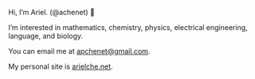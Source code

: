 Hi, I’m Ariel. (@achenet) 👋


I’m interested in mathematics, chemistry, physics, electrical engineering, language, and biology. 


You can email me at apchenet@gmail.com.


My personal site is [arielche.net](arielche.net).
<!---
achenet/achenet is a ✨ special ✨ repository because its `README.md` (this file) appears on your GitHub profile.
You can click the Preview link to take a look at your changes.
--->
